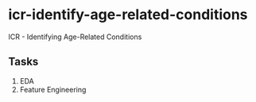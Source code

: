 # icr-identify-age-related-conditions
ICR - Identifying Age-Related Conditions

## Tasks
1. EDA
2. Feature Engineering
